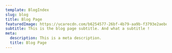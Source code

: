 ```yaml
---
template: BlogIndex
slug: blog
title: Blog Page
featuredImage: https://ucarecdn.com/b6254577-26bf-4b79-aa9b-f3793e2aebdc/
subtitle: This is the blog page subtitle. And what a subtitle !
meta:
  description: This is a meta description.
  title: Blog Page
---
```

